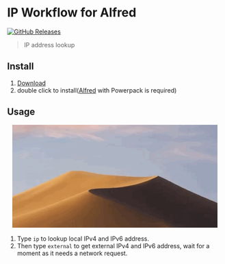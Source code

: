 # IP Workflow for Alfred

[![GitHub Releases](https://img.shields.io/github/downloads/Quilljou/alfred-ip-workflow/latest/total.svg)](https://github.com/Quilljou/alfred-ip-workflow/releases)

> IP address lookup

## Install

1. [Download](https://github.com/Quilljou/alfred-ip-workflow/releases)
2. double click to install([Alfred](https://www.alfredapp.com/) with Powerpack is required)

## Usage
<center>

![demo](./screenshots/demo.gif)

</center>

1. Type `ip` to lookup local IPv4 and IPv6 address.
2. Then type `external` to get external IPv4 and IPv6 address, wait for a moment as it needs a network request.
